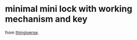 # minimal mini lock with working mechanism and key

from [thingiverse](https://www.thingiverse.com/thing:2811491).
